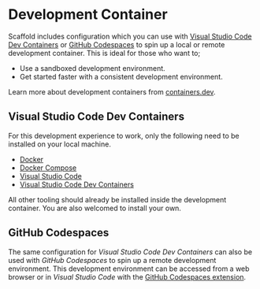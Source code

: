 # Development Container

Scaffold includes configuration which you can use with [Visual Studio Code Dev Containers](https://code.visualstudio.com/docs/devcontainers/containers) or [GitHub Codespaces](https://code.visualstudio.com/docs/remote/codespaces) to spin up a local or remote development container. This is ideal for those who want to;

- Use a sandboxed development environment.
- Get started faster with a consistent development environment.

Learn more about development containers from [containers.dev](https://containers.dev).

## Visual Studio Code Dev Containers

For this development experience to work, only the following need to be installed on your local machine.

- [Docker](https://docs.docker.com/engine/install)
- [Docker Compose](https://docs.docker.com/compose/install)
- [Visual Studio Code](https://code.visualstudio.com)
- [Visual Studio Code Dev Containers](https://marketplace.visualstudio.com/items?itemName=ms-vscode-remote.remote-containers)

All other tooling should already be installed inside the development container. You are also welcomed to install your own.

## GitHub Codespaces

The same configuration for _Visual Studio Code Dev Containers_ can also be used with _GitHub Codespaces_ to spin up a remote development environment. This development environment can be accessed from a web browser or in _Visual Studio Code_ with the [GitHub Codespaces extension](https://marketplace.visualstudio.com/items?itemName=GitHub.codespaces).

